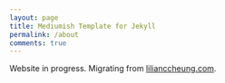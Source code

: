 ```yaml
---
layout: page
title: Mediumish Template for Jekyll
permalink: /about
comments: true
---
```


Website in progress. Migrating from [lilianccheung.com](lilianccheung.com).
